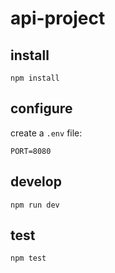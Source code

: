 # api-project

## install

```
npm install
```

## configure

create a `.env` file:

```
PORT=8080
```

## develop

```
npm run dev
```

## test

```
npm test
```

